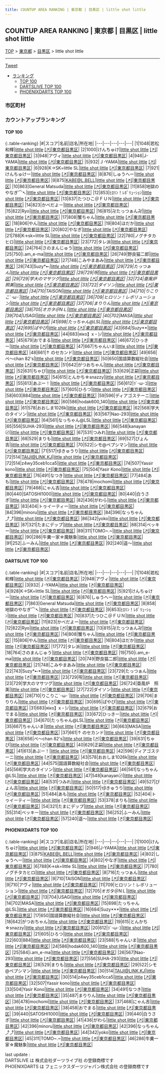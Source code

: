 ```yaml
---
title: COUNTUP AREA RANKING | 東京都 | 目黒区 | little shot little
---
```

## COUNTUP AREA RANKING | 東京都 | 目黒区 | little shot little

[TOP](/darts/rank/) > [東京都](/darts/rank/東京都/) > [目黒区](/darts/rank/東京都/目黒区/) > little shot little

___

<a href="https://twitter.com/share?ref_src=twsrc%5Etfw" data-text="COUNTUP AREA RANKING | 東京都目黒区little shot little" class="twitter-share-button" data-hashtags="DARTSLIVE,PHOENIXDARTS,darts,ダーツ" data-show-count="false">Tweet</a>

* [ランキング](#カウントアップランキング)
    * [TOP 100](#top-100)
    * [DARTSLIVE TOP 100](#dartslive-top-100)
    * [PHOENIXDARTS TOP 100](#phoenixdarts-top-100)

### 市区町村

<ul>

</ul>

### カウントアップランキング

#### TOP 100



{:.table-ranking}
|#|スコア|名前|店名|所在地|
|---|---|---|---|---|
|1|1048|<span class="rank-name-dl">若松 和輝</span>|<a href="/darts/rank/shops/3bdc3d4c652d3b590d9b047a20a7ba1e.html">little shot little</a> <a href="https://search.dartslive.com/jp/shop/3bdc3d4c652d3b590d9b047a20a7ba1e">[↗]</a>|<a href="/darts/rank/東京都/目黒区">東京都目黒区</a>|
|2|1000|<span class="rank-name-pd">けんちゅけ</span>|<a href="/darts/rank/shops/54528.html">little shot little</a> <a href="https://vs.phoenixdarts.com/jp/shop/shopDetailInfo/s_54528?s_seq=54528">[↗]</a>|<a href="/darts/rank/東京都/目黒区">東京都目黒区</a>|
|3|948|<span class="rank-name-dl">アヴィ</span>|<a href="/darts/rank/shops/3bdc3d4c652d3b590d9b047a20a7ba1e.html">little shot little</a> <a href="https://search.dartslive.com/jp/shop/3bdc3d4c652d3b590d9b047a20a7ba1e">[↗]</a>|<a href="/darts/rank/東京都/目黒区">東京都目黒区</a>|
|4|946|<span class="rank-name-pd">J-YAMA</span>|<a href="/darts/rank/shops/54528.html">little shot little</a> <a href="https://vs.phoenixdarts.com/jp/shop/shopDetailInfo/s_54528?s_seq=54528">[↗]</a>|<a href="/darts/rank/東京都/目黒区">東京都目黒区</a>|
|5|932|<span class="rank-name-dl">Ｊ-YAMA</span>|<a href="/darts/rank/shops/3bdc3d4c652d3b590d9b047a20a7ba1e.html">little shot little</a> <a href="https://search.dartslive.com/jp/shop/3bdc3d4c652d3b590d9b047a20a7ba1e">[↗]</a>|<a href="/darts/rank/東京都/目黒区">東京都目黒区</a>|
|6|928|<span class="rank-name-dl">K→SK=little SL</span>|<a href="/darts/rank/shops/3bdc3d4c652d3b590d9b047a20a7ba1e.html">little shot little</a> <a href="https://search.dartslive.com/jp/shop/3bdc3d4c652d3b590d9b047a20a7ba1e">[↗]</a>|<a href="/darts/rank/東京都/目黒区">東京都目黒区</a>|
|7|921|<span class="rank-name-dl">けんちゅけー</span>|<a href="/darts/rank/shops/3bdc3d4c652d3b590d9b047a20a7ba1e.html">little shot little</a> <a href="https://search.dartslive.com/jp/shop/3bdc3d4c652d3b590d9b047a20a7ba1e">[↗]</a>|<a href="/darts/rank/東京都/目黒区">東京都目黒区</a>|
|8|876|<span class="rank-name-dl">しゅうへー</span>|<a href="/darts/rank/shops/3bdc3d4c652d3b590d9b047a20a7ba1e.html">little shot little</a> <a href="https://search.dartslive.com/jp/shop/3bdc3d4c652d3b590d9b047a20a7ba1e">[↗]</a>|<a href="/darts/rank/東京都/目黒区">東京都目黒区</a>|
|9|875|<span class="rank-name-pd">KABE@L.BELL</span>|<a href="/darts/rank/shops/54528.html">little shot little</a> <a href="https://vs.phoenixdarts.com/jp/shop/shopDetailInfo/s_54528?s_seq=54528">[↗]</a>|<a href="/darts/rank/東京都/目黒区">東京都目黒区</a>|
|10|863|<span class="rank-name-dl">General Matsuda</span>|<a href="/darts/rank/shops/3bdc3d4c652d3b590d9b047a20a7ba1e.html">little shot little</a> <a href="https://search.dartslive.com/jp/shop/3bdc3d4c652d3b590d9b047a20a7ba1e">[↗]</a>|<a href="/darts/rank/東京都/目黒区">東京都目黒区</a>|
|11|858|<span class="rank-name-dl">地獄のやなぎ⌒➴</span>|<a href="/darts/rank/shops/3bdc3d4c652d3b590d9b047a20a7ba1e.html">little shot little</a> <a href="https://search.dartslive.com/jp/shop/3bdc3d4c652d3b590d9b047a20a7ba1e">[↗]</a>|<a href="/darts/rank/東京都/目黒区">東京都目黒区</a>|
|12|853|<span class="rank-name-dl">ﾋﾛﾘﾝ！ﾚﾎﾞﾘｭｰｼｮﾝ</span>|<a href="/darts/rank/shops/3bdc3d4c652d3b590d9b047a20a7ba1e.html">little shot little</a> <a href="https://search.dartslive.com/jp/shop/3bdc3d4c652d3b590d9b047a20a7ba1e">[↗]</a>|<a href="/darts/rank/東京都/目黒区">東京都目黒区</a>|
|13|837|<span class="rank-name-dl">たつひこ＠ＦＵＮ</span>|<a href="/darts/rank/shops/3bdc3d4c652d3b590d9b047a20a7ba1e.html">little shot little</a> <a href="https://search.dartslive.com/jp/shop/3bdc3d4c652d3b590d9b047a20a7ba1e">[↗]</a>|<a href="/darts/rank/東京都/目黒区">東京都目黒区</a>|
|14|823|<span class="rank-name-dl">かべだよー</span>|<a href="/darts/rank/shops/3bdc3d4c652d3b590d9b047a20a7ba1e.html">little shot little</a> <a href="https://search.dartslive.com/jp/shop/3bdc3d4c652d3b590d9b047a20a7ba1e">[↗]</a>|<a href="/darts/rank/東京都/目黒区">東京都目黒区</a>|
|15|822|<span class="rank-name-dl">Ryo</span>|<a href="/darts/rank/shops/3bdc3d4c652d3b590d9b047a20a7ba1e.html">little shot little</a> <a href="https://search.dartslive.com/jp/shop/3bdc3d4c652d3b590d9b047a20a7ba1e">[↗]</a>|<a href="/darts/rank/東京都/目黒区">東京都目黒区</a>|
|16|815|<span class="rank-name-dl">卍たっつぁん卍</span>|<a href="/darts/rank/shops/3bdc3d4c652d3b590d9b047a20a7ba1e.html">little shot little</a> <a href="https://search.dartslive.com/jp/shop/3bdc3d4c652d3b590d9b047a20a7ba1e">[↗]</a>|<a href="/darts/rank/東京都/目黒区">東京都目黒区</a>|
|17|808|<span class="rank-name-dl">蟹ちゃん</span>|<a href="/darts/rank/shops/3bdc3d4c652d3b590d9b047a20a7ba1e.html">little shot little</a> <a href="https://search.dartslive.com/jp/shop/3bdc3d4c652d3b590d9b047a20a7ba1e">[↗]</a>|<a href="/darts/rank/東京都/目黒区">東京都目黒区</a>|
|18|806|<span class="rank-name-dl">やん</span>|<a href="/darts/rank/shops/3bdc3d4c652d3b590d9b047a20a7ba1e.html">little shot little</a> <a href="https://search.dartslive.com/jp/shop/3bdc3d4c652d3b590d9b047a20a7ba1e">[↗]</a>|<a href="/darts/rank/東京都/目黒区">東京都目黒区</a>|
|19|804|<span class="rank-name-dl">ほだか</span>|<a href="/darts/rank/shops/3bdc3d4c652d3b590d9b047a20a7ba1e.html">little shot little</a> <a href="https://search.dartslive.com/jp/shop/3bdc3d4c652d3b590d9b047a20a7ba1e">[↗]</a>|<a href="/darts/rank/東京都/目黒区">東京都目黒区</a>|
|20|802|<span class="rank-name-pd">やなぎ</span>|<a href="/darts/rank/shops/54528.html">little shot little</a> <a href="https://vs.phoenixdarts.com/jp/shop/shopDetailInfo/s_54528?s_seq=54528">[↗]</a>|<a href="/darts/rank/東京都/目黒区">東京都目黒区</a>|
|21|788|<span class="rank-name-pd">K→sk=little SL</span>|<a href="/darts/rank/shops/54528.html">little shot little</a> <a href="https://vs.phoenixdarts.com/jp/shop/shopDetailInfo/s_54528?s_seq=54528">[↗]</a>|<a href="/darts/rank/東京都/目黒区">東京都目黒区</a>|
|22|780|<span class="rank-name-pd">ノグチタカヒロ</span>|<a href="/darts/rank/shops/54528.html">little shot little</a> <a href="https://vs.phoenixdarts.com/jp/shop/shopDetailInfo/s_54528?s_seq=54528">[↗]</a>|<a href="/darts/rank/東京都/目黒区">東京都目黒区</a>|
|23|772|<span class="rank-name-dl">タレ派</span>|<a href="/darts/rank/shops/3bdc3d4c652d3b590d9b047a20a7ba1e.html">little shot little</a> <a href="https://search.dartslive.com/jp/shop/3bdc3d4c652d3b590d9b047a20a7ba1e">[↗]</a>|<a href="/darts/rank/東京都/目黒区">東京都目黒区</a>|
|24|764|<span class="rank-name-dl">さのまんじゅう</span>|<a href="/darts/rank/shops/3bdc3d4c652d3b590d9b047a20a7ba1e.html">little shot little</a> <a href="https://search.dartslive.com/jp/shop/3bdc3d4c652d3b590d9b047a20a7ba1e">[↗]</a>|<a href="/darts/rank/東京都/目黒区">東京都目黒区</a>|
|25|750|<span class="rank-name-dl">i.am_e-ma</span>|<a href="/darts/rank/shops/3bdc3d4c652d3b590d9b047a20a7ba1e.html">little shot little</a> <a href="https://search.dartslive.com/jp/shop/3bdc3d4c652d3b590d9b047a20a7ba1e">[↗]</a>|<a href="/darts/rank/東京都/目黒区">東京都目黒区</a>|
|26|749|<span class="rank-name-dl">野良猫二郎</span>|<a href="/darts/rank/shops/3bdc3d4c652d3b590d9b047a20a7ba1e.html">little shot little</a> <a href="https://search.dartslive.com/jp/shop/3bdc3d4c652d3b590d9b047a20a7ba1e">[↗]</a>|<a href="/darts/rank/東京都/目黒区">東京都目黒区</a>|
|27|748|<span class="rank-name-dl">こみやまあみ</span>|<a href="/darts/rank/shops/3bdc3d4c652d3b590d9b047a20a7ba1e.html">little shot little</a> <a href="https://search.dartslive.com/jp/shop/3bdc3d4c652d3b590d9b047a20a7ba1e">[↗]</a>|<a href="/darts/rank/東京都/目黒区">東京都目黒区</a>|
|28|743|<span class="rank-name-dl">Suzy*➸*</span>|<a href="/darts/rank/shops/3bdc3d4c652d3b590d9b047a20a7ba1e.html">little shot little</a> <a href="https://search.dartslive.com/jp/shop/3bdc3d4c652d3b590d9b047a20a7ba1e">[↗]</a>|<a href="/darts/rank/東京都/目黒区">東京都目黒区</a>|
|29|729|<span class="rank-name-dl">たっつぁん</span>|<a href="/darts/rank/shops/3bdc3d4c652d3b590d9b047a20a7ba1e.html">little shot little</a> <a href="https://search.dartslive.com/jp/shop/3bdc3d4c652d3b590d9b047a20a7ba1e">[↗]</a>|<a href="/darts/rank/東京都/目黒区">東京都目黒区</a>|
|29|729|<span class="rank-name-dl">呪</span>|<a href="/darts/rank/shops/3bdc3d4c652d3b590d9b047a20a7ba1e.html">little shot little</a> <a href="https://search.dartslive.com/jp/shop/3bdc3d4c652d3b590d9b047a20a7ba1e">[↗]</a>|<a href="/darts/rank/東京都/目黒区">東京都目黒区</a>|
|29|729|<span class="rank-name-dl">学大のマサツグ</span>|<a href="/darts/rank/shops/3bdc3d4c652d3b590d9b047a20a7ba1e.html">little shot little</a> <a href="https://search.dartslive.com/jp/shop/3bdc3d4c652d3b590d9b047a20a7ba1e">[↗]</a>|<a href="/darts/rank/東京都/目黒区">東京都目黒区</a>|
|32|724|<span class="rank-name-dl">亜風炉　照美</span>|<a href="/darts/rank/shops/3bdc3d4c652d3b590d9b047a20a7ba1e.html">little shot little</a> <a href="https://search.dartslive.com/jp/shop/3bdc3d4c652d3b590d9b047a20a7ba1e">[↗]</a>|<a href="/darts/rank/東京都/目黒区">東京都目黒区</a>|
|33|722|<span class="rank-name-dl">ダイソン</span>|<a href="/darts/rank/shops/3bdc3d4c652d3b590d9b047a20a7ba1e.html">little shot little</a> <a href="https://search.dartslive.com/jp/shop/3bdc3d4c652d3b590d9b047a20a7ba1e">[↗]</a>|<a href="/darts/rank/東京都/目黒区">東京都目黒区</a>|
|34|710|<span class="rank-name-pd">TAISON</span>|<a href="/darts/rank/shops/54528.html">little shot little</a> <a href="https://vs.phoenixdarts.com/jp/shop/shopDetailInfo/s_54528?s_seq=54528">[↗]</a>|<a href="/darts/rank/東京都/目黒区">東京都目黒区</a>|
|34|710|<span class="rank-name-dl">りこりこ`･ω･´</span>|<a href="/darts/rank/shops/3bdc3d4c652d3b590d9b047a20a7ba1e.html">little shot little</a> <a href="https://search.dartslive.com/jp/shop/3bdc3d4c652d3b590d9b047a20a7ba1e">[↗]</a>|<a href="/darts/rank/東京都/目黒区">東京都目黒区</a>|
|36|709|<span class="rank-name-pd">ヒロリン！レボリューション</span>|<a href="/darts/rank/shops/54528.html">little shot little</a> <a href="https://vs.phoenixdarts.com/jp/shop/shopDetailInfo/s_54528?s_seq=54528">[↗]</a>|<a href="/darts/rank/東京都/目黒区">東京都目黒区</a>|
|37|706|<span class="rank-name-dl">まりりん</span>|<a href="/darts/rank/shops/3bdc3d4c652d3b590d9b047a20a7ba1e.html">little shot little</a> <a href="https://search.dartslive.com/jp/shop/3bdc3d4c652d3b590d9b047a20a7ba1e">[↗]</a>|<a href="/darts/rank/東京都/目黒区">東京都目黒区</a>|
|38|705|<span class="rank-name-pd">オガタ＠NＬ</span>|<a href="/darts/rank/shops/54528.html">little shot little</a> <a href="https://vs.phoenixdarts.com/jp/shop/shopDetailInfo/s_54528?s_seq=54528">[↗]</a>|<a href="/darts/rank/東京都/目黒区">東京都目黒区</a>|
|39|704|<span class="rank-name-pd">USAGI</span>|<a href="/darts/rank/shops/54528.html">little shot little</a> <a href="https://vs.phoenixdarts.com/jp/shop/shopDetailInfo/s_54528?s_seq=54528">[↗]</a>|<a href="/darts/rank/東京都/目黒区">東京都目黒区</a>|
|40|702|<span class="rank-name-pd">MASA</span>|<a href="/darts/rank/shops/54528.html">little shot little</a> <a href="https://vs.phoenixdarts.com/jp/shop/shopDetailInfo/s_54528?s_seq=54528">[↗]</a>|<a href="/darts/rank/東京都/目黒区">東京都目黒区</a>|
|41|698|<span class="rank-name-pd">たっちゃん@LSL</span>|<a href="/darts/rank/shops/54528.html">little shot little</a> <a href="https://vs.phoenixdarts.com/jp/shop/shopDetailInfo/s_54528?s_seq=54528">[↗]</a>|<a href="/darts/rank/東京都/目黒区">東京都目黒区</a>|
|42|695|<span class="rank-name-dl">ぱやぴ</span>|<a href="/darts/rank/shops/3bdc3d4c652d3b590d9b047a20a7ba1e.html">little shot little</a> <a href="https://search.dartslive.com/jp/shop/3bdc3d4c652d3b590d9b047a20a7ba1e">[↗]</a>|<a href="/darts/rank/東京都/目黒区">東京都目黒区</a>|
|43|684|<span class="rank-name-pd">Suzy***</span>|<a href="/darts/rank/shops/54528.html">little shot little</a> <a href="https://vs.phoenixdarts.com/jp/shop/shopDetailInfo/s_54528?s_seq=54528">[↗]</a>|<a href="/darts/rank/東京都/目黒区">東京都目黒区</a>|
|44|683|<span class="rank-name-dl">яiκо】x・)ﾉ</span>|<a href="/darts/rank/shops/3bdc3d4c652d3b590d9b047a20a7ba1e.html">little shot little</a> <a href="https://search.dartslive.com/jp/shop/3bdc3d4c652d3b590d9b047a20a7ba1e">[↗]</a>|<a href="/darts/rank/東京都/目黒区">東京都目黒区</a>|
|45|679|<span class="rank-name-dl">おでまる</span>|<a href="/darts/rank/shops/3bdc3d4c652d3b590d9b047a20a7ba1e.html">little shot little</a> <a href="https://search.dartslive.com/jp/shop/3bdc3d4c652d3b590d9b047a20a7ba1e">[↗]</a>|<a href="/darts/rank/東京都/目黒区">東京都目黒区</a>|
|46|672|<span class="rank-name-dl">ひっきー</span>|<a href="/darts/rank/shops/3bdc3d4c652d3b590d9b047a20a7ba1e.html">little shot little</a> <a href="https://search.dartslive.com/jp/shop/3bdc3d4c652d3b590d9b047a20a7ba1e">[↗]</a>|<a href="/darts/rank/東京都/目黒区">東京都目黒区</a>|
|47|667|<span class="rank-name-dl">ちゃんいま</span>|<a href="/darts/rank/shops/3bdc3d4c652d3b590d9b047a20a7ba1e.html">little shot little</a> <a href="https://search.dartslive.com/jp/shop/3bdc3d4c652d3b590d9b047a20a7ba1e">[↗]</a>|<a href="/darts/rank/東京都/目黒区">東京都目黒区</a>|
|48|661|<span class="rank-name-dl">↑ のセカンド</span>|<a href="/darts/rank/shops/3bdc3d4c652d3b590d9b047a20a7ba1e.html">little shot little</a> <a href="https://search.dartslive.com/jp/shop/3bdc3d4c652d3b590d9b047a20a7ba1e">[↗]</a>|<a href="/darts/rank/東京都/目黒区">東京都目黒区</a>|
|49|656|<span class="rank-name-dl">ぺ～chan 82&#x27;s</span>|<a href="/darts/rank/shops/3bdc3d4c652d3b590d9b047a20a7ba1e.html">little shot little</a> <a href="https://search.dartslive.com/jp/shop/3bdc3d4c652d3b590d9b047a20a7ba1e">[↗]</a>|<a href="/darts/rank/東京都/目黒区">東京都目黒区</a>|
|50|650|<span class="rank-name-pd">国語算数縦社会</span>|<a href="/darts/rank/shops/54528.html">little shot little</a> <a href="https://vs.phoenixdarts.com/jp/shop/shopDetailInfo/s_54528?s_seq=54528">[↗]</a>|<a href="/darts/rank/東京都/目黒区">東京都目黒区</a>|
|51|642|<span class="rank-name-pd">がつおちゃん</span>|<a href="/darts/rank/shops/54528.html">little shot little</a> <a href="https://vs.phoenixdarts.com/jp/shop/shopDetailInfo/s_54528?s_seq=54528">[↗]</a>|<a href="/darts/rank/東京都/目黒区">東京都目黒区</a>|
|52|631|<span class="rank-name-dl">ちゃぴ</span>|<a href="/darts/rank/shops/3bdc3d4c652d3b590d9b047a20a7ba1e.html">little shot little</a> <a href="https://search.dartslive.com/jp/shop/3bdc3d4c652d3b590d9b047a20a7ba1e">[↗]</a>|<a href="/darts/rank/東京都/目黒区">東京都目黒区</a>|
|53|629|<span class="rank-name-dl">正嗣</span>|<a href="/darts/rank/shops/3bdc3d4c652d3b590d9b047a20a7ba1e.html">little shot little</a> <a href="https://search.dartslive.com/jp/shop/3bdc3d4c652d3b590d9b047a20a7ba1e">[↗]</a>|<a href="/darts/rank/東京都/目黒区">東京都目黒区</a>|
|54|615|<span class="rank-name-pd">とんかち☆snazzy</span>|<a href="/darts/rank/shops/54528.html">little shot little</a> <a href="https://vs.phoenixdarts.com/jp/shop/shopDetailInfo/s_54528?s_seq=54528">[↗]</a>|<a href="/darts/rank/東京都/目黒区">東京都目黒区</a>|
|55|613|<span class="rank-name-dl">あぶー！</span>|<a href="/darts/rank/shops/3bdc3d4c652d3b590d9b047a20a7ba1e.html">little shot little</a> <a href="https://search.dartslive.com/jp/shop/3bdc3d4c652d3b590d9b047a20a7ba1e">[↗]</a>|<a href="/darts/rank/東京都/目黒区">東京都目黒区</a>|
|56|612|<span class="rank-name-pd">ﾘ´･ω･ｺ</span>|<a href="/darts/rank/shops/54528.html">little shot little</a> <a href="https://vs.phoenixdarts.com/jp/shop/shopDetailInfo/s_54528?s_seq=54528">[↗]</a>|<a href="/darts/rank/東京都/目黒区">東京都目黒区</a>|
|57|605|<span class="rank-name-pd">ひろつ</span>|<a href="/darts/rank/shops/54528.html">little shot little</a> <a href="https://vs.phoenixdarts.com/jp/shop/shopDetailInfo/s_54528?s_seq=54528">[↗]</a>|<a href="/darts/rank/東京都/目黒区">東京都目黒区</a>|
|58|603|<span class="rank-name-pd">884</span>|<a href="/darts/rank/shops/54528.html">little shot little</a> <a href="https://vs.phoenixdarts.com/jp/shop/shopDetailInfo/s_54528?s_seq=54528">[↗]</a>|<a href="/darts/rank/東京都/目黒区">東京都目黒区</a>|
|59|596|<span class="rank-name-dl">ディアゴステーニ</span>|<a href="/darts/rank/shops/3bdc3d4c652d3b590d9b047a20a7ba1e.html">little shot little</a> <a href="https://search.dartslive.com/jp/shop/3bdc3d4c652d3b590d9b047a20a7ba1e">[↗]</a>|<a href="/darts/rank/東京都/目黒区">東京都目黒区</a>|
|60|586|<span class="rank-name-pd">hodak600_140</span>|<a href="/darts/rank/shops/54528.html">little shot little</a> <a href="https://vs.phoenixdarts.com/jp/shop/shopDetailInfo/s_54528?s_seq=54528">[↗]</a>|<a href="/darts/rank/東京都/目黒区">東京都目黒区</a>|
|61|578|<span class="rank-name-dl">おおしま1026k</span>|<a href="/darts/rank/shops/3bdc3d4c652d3b590d9b047a20a7ba1e.html">little shot little</a> <a href="https://search.dartslive.com/jp/shop/3bdc3d4c652d3b590d9b047a20a7ba1e">[↗]</a>|<a href="/darts/rank/東京都/目黒区">東京都目黒区</a>|
|62|568|<span class="rank-name-dl">学大のタイソン</span>|<a href="/darts/rank/shops/3bdc3d4c652d3b590d9b047a20a7ba1e.html">little shot little</a> <a href="https://search.dartslive.com/jp/shop/3bdc3d4c652d3b590d9b047a20a7ba1e">[↗]</a>|<a href="/darts/rank/東京都/目黒区">東京都目黒区</a>|
|63|567|<span class="rank-name-pd">Nao-293</span>|<a href="/darts/rank/shops/54528.html">little shot little</a> <a href="https://vs.phoenixdarts.com/jp/shop/shopDetailInfo/s_54528?s_seq=54528">[↗]</a>|<a href="/darts/rank/東京都/目黒区">東京都目黒区</a>|
|64|561|<span class="rank-name-dl">なっちゃん@LSL</span>|<a href="/darts/rank/shops/3bdc3d4c652d3b590d9b047a20a7ba1e.html">little shot little</a> <a href="https://search.dartslive.com/jp/shop/3bdc3d4c652d3b590d9b047a20a7ba1e">[↗]</a>|<a href="/darts/rank/東京都/目黒区">東京都目黒区</a>|
|65|556|<span class="rank-name-pd">SUHA-293</span>|<a href="/darts/rank/shops/54528.html">little shot little</a> <a href="https://vs.phoenixdarts.com/jp/shop/shopDetailInfo/s_54528?s_seq=54528">[↗]</a>|<a href="/darts/rank/東京都/目黒区">東京都目黒区</a>|
|66|548|<span class="rank-name-dl">kanayan〄</span>|<a href="/darts/rank/shops/3bdc3d4c652d3b590d9b047a20a7ba1e.html">little shot little</a> <a href="https://search.dartslive.com/jp/shop/3bdc3d4c652d3b590d9b047a20a7ba1e">[↗]</a>|<a href="/darts/rank/東京都/目黒区">東京都目黒区</a>|
|67|531|<span class="rank-name-dl">つみれ</span>|<a href="/darts/rank/shops/3bdc3d4c652d3b590d9b047a20a7ba1e.html">little shot little</a> <a href="https://search.dartslive.com/jp/shop/3bdc3d4c652d3b590d9b047a20a7ba1e">[↗]</a>|<a href="/darts/rank/東京都/目黒区">東京都目黒区</a>|
|68|529|<span class="rank-name-pd">まりも</span>|<a href="/darts/rank/shops/54528.html">little shot little</a> <a href="https://vs.phoenixdarts.com/jp/shop/shopDetailInfo/s_54528?s_seq=54528">[↗]</a>|<a href="/darts/rank/東京都/目黒区">東京都目黒区</a>|
|69|527|<span class="rank-name-dl">ぴょん吉</span>|<a href="/darts/rank/shops/3bdc3d4c652d3b590d9b047a20a7ba1e.html">little shot little</a> <a href="https://search.dartslive.com/jp/shop/3bdc3d4c652d3b590d9b047a20a7ba1e">[↗]</a>|<a href="/darts/rank/東京都/目黒区">東京都目黒区</a>|
|70|522|<span class="rank-name-pd">シモ@ペプシマン</span>|<a href="/darts/rank/shops/54528.html">little shot little</a> <a href="https://vs.phoenixdarts.com/jp/shop/shopDetailInfo/s_54528?s_seq=54528">[↗]</a>|<a href="/darts/rank/東京都/目黒区">東京都目黒区</a>|
|71|517|<span class="rank-name-dl">τβきゅうり</span>|<a href="/darts/rank/shops/3bdc3d4c652d3b590d9b047a20a7ba1e.html">little shot little</a> <a href="https://search.dartslive.com/jp/shop/3bdc3d4c652d3b590d9b047a20a7ba1e">[↗]</a>|<a href="/darts/rank/東京都/目黒区">東京都目黒区</a>|
|72|514|<span class="rank-name-pd">TAIJI@LINK.KJ</span>|<a href="/darts/rank/shops/54528.html">little shot little</a> <a href="https://vs.phoenixdarts.com/jp/shop/shopDetailInfo/s_54528?s_seq=54528">[↗]</a>|<a href="/darts/rank/東京都/目黒区">東京都目黒区</a>|
|72|514|<span class="rank-name-pd">z4wy35ceb1cca5</span>|<a href="/darts/rank/shops/54528.html">little shot little</a> <a href="https://vs.phoenixdarts.com/jp/shop/shopDetailInfo/s_54528?s_seq=54528">[↗]</a>|<a href="/darts/rank/東京都/目黒区">東京都目黒区</a>|
|74|507|<span class="rank-name-pd">Yassir kono</span>|<a href="/darts/rank/shops/54528.html">little shot little</a> <a href="https://vs.phoenixdarts.com/jp/shop/shopDetailInfo/s_54528?s_seq=54528">[↗]</a>|<a href="/darts/rank/東京都/目黒区">東京都目黒区</a>|
|75|504|<span class="rank-name-pd">Yasir Kono</span>|<a href="/darts/rank/shops/54528.html">little shot little</a> <a href="https://vs.phoenixdarts.com/jp/shop/shopDetailInfo/s_54528?s_seq=54528">[↗]</a>|<a href="/darts/rank/東京都/目黒区">東京都目黒区</a>|
|76|491|<span class="rank-name-pd">なつき</span>|<a href="/darts/rank/shops/54528.html">little shot little</a> <a href="https://vs.phoenixdarts.com/jp/shop/shopDetailInfo/s_54528?s_seq=54528">[↗]</a>|<a href="/darts/rank/東京都/目黒区">東京都目黒区</a>|
|77|484|<span class="rank-name-dl">あも</span>|<a href="/darts/rank/shops/3bdc3d4c652d3b590d9b047a20a7ba1e.html">little shot little</a> <a href="https://search.dartslive.com/jp/shop/3bdc3d4c652d3b590d9b047a20a7ba1e">[↗]</a>|<a href="/darts/rank/東京都/目黒区">東京都目黒区</a>|
|78|478|<span class="rank-name-pd">mochomi</span>|<a href="/darts/rank/shops/54528.html">little shot little</a> <a href="https://vs.phoenixdarts.com/jp/shop/shopDetailInfo/s_54528?s_seq=54528">[↗]</a>|<a href="/darts/rank/東京都/目黒区">東京都目黒区</a>|
|79|468|<span class="rank-name-pd">にゃん吉</span>|<a href="/darts/rank/shops/54528.html">little shot little</a> <a href="https://vs.phoenixdarts.com/jp/shop/shopDetailInfo/s_54528?s_seq=54528">[↗]</a>|<a href="/darts/rank/東京都/目黒区">東京都目黒区</a>|
|80|440|<span class="rank-name-pd">SATOSHI1000</span>|<a href="/darts/rank/shops/54528.html">little shot little</a> <a href="https://vs.phoenixdarts.com/jp/shop/shopDetailInfo/s_54528?s_seq=54528">[↗]</a>|<a href="/darts/rank/東京都/目黒区">東京都目黒区</a>|
|80|440|<span class="rank-name-pd">白うさぎ</span>|<a href="/darts/rank/shops/54528.html">little shot little</a> <a href="https://vs.phoenixdarts.com/jp/shop/shopDetailInfo/s_54528?s_seq=54528">[↗]</a>|<a href="/darts/rank/東京都/目黒区">東京都目黒区</a>|
|82|436|<span class="rank-name-pd">がわら</span>|<a href="/darts/rank/shops/54528.html">little shot little</a> <a href="https://vs.phoenixdarts.com/jp/shop/shopDetailInfo/s_54528?s_seq=54528">[↗]</a>|<a href="/darts/rank/東京都/目黒区">東京都目黒区</a>|
|83|404|<span class="rank-name-dl">トゥイーティー</span>|<a href="/darts/rank/shops/3bdc3d4c652d3b590d9b047a20a7ba1e.html">little shot little</a> <a href="https://search.dartslive.com/jp/shop/3bdc3d4c652d3b590d9b047a20a7ba1e">[↗]</a>|<a href="/darts/rank/東京都/目黒区">東京都目黒区</a>|
|84|396|<span class="rank-name-pd">minoru</span>|<a href="/darts/rank/shops/54528.html">little shot little</a> <a href="https://vs.phoenixdarts.com/jp/shop/shopDetailInfo/s_54528?s_seq=54528">[↗]</a>|<a href="/darts/rank/東京都/目黒区">東京都目黒区</a>|
|84|396|<span class="rank-name-pd">なっちゃん⤴⤴</span>|<a href="/darts/rank/shops/54528.html">little shot little</a> <a href="https://vs.phoenixdarts.com/jp/shop/shopDetailInfo/s_54528?s_seq=54528">[↗]</a>|<a href="/darts/rank/東京都/目黒区">東京都目黒区</a>|
|86|342|<span class="rank-name-pd">yoko</span>|<a href="/darts/rank/shops/54528.html">little shot little</a> <a href="https://vs.phoenixdarts.com/jp/shop/shopDetailInfo/s_54528?s_seq=54528">[↗]</a>|<a href="/darts/rank/東京都/目黒区">東京都目黒区</a>|
|87|321|<span class="rank-name-dl">たまにデップ</span>|<a href="/darts/rank/shops/3bdc3d4c652d3b590d9b047a20a7ba1e.html">little shot little</a> <a href="https://search.dartslive.com/jp/shop/3bdc3d4c652d3b590d9b047a20a7ba1e">[↗]</a>|<a href="/darts/rank/東京都/目黒区">東京都目黒区</a>|
|88|314|<span class="rank-name-dl">ベッキー</span>|<a href="/darts/rank/shops/3bdc3d4c652d3b590d9b047a20a7ba1e.html">little shot little</a> <a href="https://search.dartslive.com/jp/shop/3bdc3d4c652d3b590d9b047a20a7ba1e">[↗]</a>|<a href="/darts/rank/東京都/目黒区">東京都目黒区</a>|
|89|311|<span class="rank-name-pd">TOMO~.~</span>|<a href="/darts/rank/shops/54528.html">little shot little</a> <a href="https://vs.phoenixdarts.com/jp/shop/shopDetailInfo/s_54528?s_seq=54528">[↗]</a>|<a href="/darts/rank/東京都/目黒区">東京都目黒区</a>|
|90|286|<span class="rank-name-pd">牛糞一家☆魔魅象</span>|<a href="/darts/rank/shops/54528.html">little shot little</a> <a href="https://vs.phoenixdarts.com/jp/shop/shopDetailInfo/s_54528?s_seq=54528">[↗]</a>|<a href="/darts/rank/東京都/目黒区">東京都目黒区</a>|
|91|252|<span class="rank-name-dl">ふーみん</span>|<a href="/darts/rank/shops/3bdc3d4c652d3b590d9b047a20a7ba1e.html">little shot little</a> <a href="https://search.dartslive.com/jp/shop/3bdc3d4c652d3b590d9b047a20a7ba1e">[↗]</a>|<a href="/darts/rank/東京都/目黒区">東京都目黒区</a>|
|92|240|<span class="rank-name-dl">遥〜</span>|<a href="/darts/rank/shops/3bdc3d4c652d3b590d9b047a20a7ba1e.html">little shot little</a> <a href="https://search.dartslive.com/jp/shop/3bdc3d4c652d3b590d9b047a20a7ba1e">[↗]</a>|<a href="/darts/rank/東京都/目黒区">東京都目黒区</a>|


#### DARTSLIVE TOP 100



{:.table-ranking}
|#|スコア|名前|店名|所在地|
|---|---|---|---|---|
|1|1048|<span class="rank-name-dl">若松 和輝</span>|<a href="/darts/rank/shops/3bdc3d4c652d3b590d9b047a20a7ba1e.html">little shot little</a> <a href="https://search.dartslive.com/jp/shop/3bdc3d4c652d3b590d9b047a20a7ba1e">[↗]</a>|<a href="/darts/rank/東京都/目黒区">東京都目黒区</a>|
|2|948|<span class="rank-name-dl">アヴィ</span>|<a href="/darts/rank/shops/3bdc3d4c652d3b590d9b047a20a7ba1e.html">little shot little</a> <a href="https://search.dartslive.com/jp/shop/3bdc3d4c652d3b590d9b047a20a7ba1e">[↗]</a>|<a href="/darts/rank/東京都/目黒区">東京都目黒区</a>|
|3|932|<span class="rank-name-dl">Ｊ-YAMA</span>|<a href="/darts/rank/shops/3bdc3d4c652d3b590d9b047a20a7ba1e.html">little shot little</a> <a href="https://search.dartslive.com/jp/shop/3bdc3d4c652d3b590d9b047a20a7ba1e">[↗]</a>|<a href="/darts/rank/東京都/目黒区">東京都目黒区</a>|
|4|928|<span class="rank-name-dl">K→SK=little SL</span>|<a href="/darts/rank/shops/3bdc3d4c652d3b590d9b047a20a7ba1e.html">little shot little</a> <a href="https://search.dartslive.com/jp/shop/3bdc3d4c652d3b590d9b047a20a7ba1e">[↗]</a>|<a href="/darts/rank/東京都/目黒区">東京都目黒区</a>|
|5|921|<span class="rank-name-dl">けんちゅけー</span>|<a href="/darts/rank/shops/3bdc3d4c652d3b590d9b047a20a7ba1e.html">little shot little</a> <a href="https://search.dartslive.com/jp/shop/3bdc3d4c652d3b590d9b047a20a7ba1e">[↗]</a>|<a href="/darts/rank/東京都/目黒区">東京都目黒区</a>|
|6|876|<span class="rank-name-dl">しゅうへー</span>|<a href="/darts/rank/shops/3bdc3d4c652d3b590d9b047a20a7ba1e.html">little shot little</a> <a href="https://search.dartslive.com/jp/shop/3bdc3d4c652d3b590d9b047a20a7ba1e">[↗]</a>|<a href="/darts/rank/東京都/目黒区">東京都目黒区</a>|
|7|863|<span class="rank-name-dl">General Matsuda</span>|<a href="/darts/rank/shops/3bdc3d4c652d3b590d9b047a20a7ba1e.html">little shot little</a> <a href="https://search.dartslive.com/jp/shop/3bdc3d4c652d3b590d9b047a20a7ba1e">[↗]</a>|<a href="/darts/rank/東京都/目黒区">東京都目黒区</a>|
|8|858|<span class="rank-name-dl">地獄のやなぎ⌒➴</span>|<a href="/darts/rank/shops/3bdc3d4c652d3b590d9b047a20a7ba1e.html">little shot little</a> <a href="https://search.dartslive.com/jp/shop/3bdc3d4c652d3b590d9b047a20a7ba1e">[↗]</a>|<a href="/darts/rank/東京都/目黒区">東京都目黒区</a>|
|9|853|<span class="rank-name-dl">ﾋﾛﾘﾝ！ﾚﾎﾞﾘｭｰｼｮﾝ</span>|<a href="/darts/rank/shops/3bdc3d4c652d3b590d9b047a20a7ba1e.html">little shot little</a> <a href="https://search.dartslive.com/jp/shop/3bdc3d4c652d3b590d9b047a20a7ba1e">[↗]</a>|<a href="/darts/rank/東京都/目黒区">東京都目黒区</a>|
|10|837|<span class="rank-name-dl">たつひこ＠ＦＵＮ</span>|<a href="/darts/rank/shops/3bdc3d4c652d3b590d9b047a20a7ba1e.html">little shot little</a> <a href="https://search.dartslive.com/jp/shop/3bdc3d4c652d3b590d9b047a20a7ba1e">[↗]</a>|<a href="/darts/rank/東京都/目黒区">東京都目黒区</a>|
|11|823|<span class="rank-name-dl">かべだよー</span>|<a href="/darts/rank/shops/3bdc3d4c652d3b590d9b047a20a7ba1e.html">little shot little</a> <a href="https://search.dartslive.com/jp/shop/3bdc3d4c652d3b590d9b047a20a7ba1e">[↗]</a>|<a href="/darts/rank/東京都/目黒区">東京都目黒区</a>|
|12|822|<span class="rank-name-dl">Ryo</span>|<a href="/darts/rank/shops/3bdc3d4c652d3b590d9b047a20a7ba1e.html">little shot little</a> <a href="https://search.dartslive.com/jp/shop/3bdc3d4c652d3b590d9b047a20a7ba1e">[↗]</a>|<a href="/darts/rank/東京都/目黒区">東京都目黒区</a>|
|13|815|<span class="rank-name-dl">卍たっつぁん卍</span>|<a href="/darts/rank/shops/3bdc3d4c652d3b590d9b047a20a7ba1e.html">little shot little</a> <a href="https://search.dartslive.com/jp/shop/3bdc3d4c652d3b590d9b047a20a7ba1e">[↗]</a>|<a href="/darts/rank/東京都/目黒区">東京都目黒区</a>|
|14|808|<span class="rank-name-dl">蟹ちゃん</span>|<a href="/darts/rank/shops/3bdc3d4c652d3b590d9b047a20a7ba1e.html">little shot little</a> <a href="https://search.dartslive.com/jp/shop/3bdc3d4c652d3b590d9b047a20a7ba1e">[↗]</a>|<a href="/darts/rank/東京都/目黒区">東京都目黒区</a>|
|15|806|<span class="rank-name-dl">やん</span>|<a href="/darts/rank/shops/3bdc3d4c652d3b590d9b047a20a7ba1e.html">little shot little</a> <a href="https://search.dartslive.com/jp/shop/3bdc3d4c652d3b590d9b047a20a7ba1e">[↗]</a>|<a href="/darts/rank/東京都/目黒区">東京都目黒区</a>|
|16|804|<span class="rank-name-dl">ほだか</span>|<a href="/darts/rank/shops/3bdc3d4c652d3b590d9b047a20a7ba1e.html">little shot little</a> <a href="https://search.dartslive.com/jp/shop/3bdc3d4c652d3b590d9b047a20a7ba1e">[↗]</a>|<a href="/darts/rank/東京都/目黒区">東京都目黒区</a>|
|17|772|<span class="rank-name-dl">タレ派</span>|<a href="/darts/rank/shops/3bdc3d4c652d3b590d9b047a20a7ba1e.html">little shot little</a> <a href="https://search.dartslive.com/jp/shop/3bdc3d4c652d3b590d9b047a20a7ba1e">[↗]</a>|<a href="/darts/rank/東京都/目黒区">東京都目黒区</a>|
|18|764|<span class="rank-name-dl">さのまんじゅう</span>|<a href="/darts/rank/shops/3bdc3d4c652d3b590d9b047a20a7ba1e.html">little shot little</a> <a href="https://search.dartslive.com/jp/shop/3bdc3d4c652d3b590d9b047a20a7ba1e">[↗]</a>|<a href="/darts/rank/東京都/目黒区">東京都目黒区</a>|
|19|750|<span class="rank-name-dl">i.am_e-ma</span>|<a href="/darts/rank/shops/3bdc3d4c652d3b590d9b047a20a7ba1e.html">little shot little</a> <a href="https://search.dartslive.com/jp/shop/3bdc3d4c652d3b590d9b047a20a7ba1e">[↗]</a>|<a href="/darts/rank/東京都/目黒区">東京都目黒区</a>|
|20|749|<span class="rank-name-dl">野良猫二郎</span>|<a href="/darts/rank/shops/3bdc3d4c652d3b590d9b047a20a7ba1e.html">little shot little</a> <a href="https://search.dartslive.com/jp/shop/3bdc3d4c652d3b590d9b047a20a7ba1e">[↗]</a>|<a href="/darts/rank/東京都/目黒区">東京都目黒区</a>|
|21|748|<span class="rank-name-dl">こみやまあみ</span>|<a href="/darts/rank/shops/3bdc3d4c652d3b590d9b047a20a7ba1e.html">little shot little</a> <a href="https://search.dartslive.com/jp/shop/3bdc3d4c652d3b590d9b047a20a7ba1e">[↗]</a>|<a href="/darts/rank/東京都/目黒区">東京都目黒区</a>|
|22|743|<span class="rank-name-dl">Suzy*➸*</span>|<a href="/darts/rank/shops/3bdc3d4c652d3b590d9b047a20a7ba1e.html">little shot little</a> <a href="https://search.dartslive.com/jp/shop/3bdc3d4c652d3b590d9b047a20a7ba1e">[↗]</a>|<a href="/darts/rank/東京都/目黒区">東京都目黒区</a>|
|23|729|<span class="rank-name-dl">たっつぁん</span>|<a href="/darts/rank/shops/3bdc3d4c652d3b590d9b047a20a7ba1e.html">little shot little</a> <a href="https://search.dartslive.com/jp/shop/3bdc3d4c652d3b590d9b047a20a7ba1e">[↗]</a>|<a href="/darts/rank/東京都/目黒区">東京都目黒区</a>|
|23|729|<span class="rank-name-dl">呪</span>|<a href="/darts/rank/shops/3bdc3d4c652d3b590d9b047a20a7ba1e.html">little shot little</a> <a href="https://search.dartslive.com/jp/shop/3bdc3d4c652d3b590d9b047a20a7ba1e">[↗]</a>|<a href="/darts/rank/東京都/目黒区">東京都目黒区</a>|
|23|729|<span class="rank-name-dl">学大のマサツグ</span>|<a href="/darts/rank/shops/3bdc3d4c652d3b590d9b047a20a7ba1e.html">little shot little</a> <a href="https://search.dartslive.com/jp/shop/3bdc3d4c652d3b590d9b047a20a7ba1e">[↗]</a>|<a href="/darts/rank/東京都/目黒区">東京都目黒区</a>|
|26|724|<span class="rank-name-dl">亜風炉　照美</span>|<a href="/darts/rank/shops/3bdc3d4c652d3b590d9b047a20a7ba1e.html">little shot little</a> <a href="https://search.dartslive.com/jp/shop/3bdc3d4c652d3b590d9b047a20a7ba1e">[↗]</a>|<a href="/darts/rank/東京都/目黒区">東京都目黒区</a>|
|27|722|<span class="rank-name-dl">ダイソン</span>|<a href="/darts/rank/shops/3bdc3d4c652d3b590d9b047a20a7ba1e.html">little shot little</a> <a href="https://search.dartslive.com/jp/shop/3bdc3d4c652d3b590d9b047a20a7ba1e">[↗]</a>|<a href="/darts/rank/東京都/目黒区">東京都目黒区</a>|
|28|710|<span class="rank-name-dl">りこりこ`･ω･´</span>|<a href="/darts/rank/shops/3bdc3d4c652d3b590d9b047a20a7ba1e.html">little shot little</a> <a href="https://search.dartslive.com/jp/shop/3bdc3d4c652d3b590d9b047a20a7ba1e">[↗]</a>|<a href="/darts/rank/東京都/目黒区">東京都目黒区</a>|
|29|706|<span class="rank-name-dl">まりりん</span>|<a href="/darts/rank/shops/3bdc3d4c652d3b590d9b047a20a7ba1e.html">little shot little</a> <a href="https://search.dartslive.com/jp/shop/3bdc3d4c652d3b590d9b047a20a7ba1e">[↗]</a>|<a href="/darts/rank/東京都/目黒区">東京都目黒区</a>|
|30|695|<span class="rank-name-dl">ぱやぴ</span>|<a href="/darts/rank/shops/3bdc3d4c652d3b590d9b047a20a7ba1e.html">little shot little</a> <a href="https://search.dartslive.com/jp/shop/3bdc3d4c652d3b590d9b047a20a7ba1e">[↗]</a>|<a href="/darts/rank/東京都/目黒区">東京都目黒区</a>|
|31|683|<span class="rank-name-dl">яiκо】x・)ﾉ</span>|<a href="/darts/rank/shops/3bdc3d4c652d3b590d9b047a20a7ba1e.html">little shot little</a> <a href="https://search.dartslive.com/jp/shop/3bdc3d4c652d3b590d9b047a20a7ba1e">[↗]</a>|<a href="/darts/rank/東京都/目黒区">東京都目黒区</a>|
|32|679|<span class="rank-name-dl">おでまる</span>|<a href="/darts/rank/shops/3bdc3d4c652d3b590d9b047a20a7ba1e.html">little shot little</a> <a href="https://search.dartslive.com/jp/shop/3bdc3d4c652d3b590d9b047a20a7ba1e">[↗]</a>|<a href="/darts/rank/東京都/目黒区">東京都目黒区</a>|
|33|672|<span class="rank-name-dl">ひっきー</span>|<a href="/darts/rank/shops/3bdc3d4c652d3b590d9b047a20a7ba1e.html">little shot little</a> <a href="https://search.dartslive.com/jp/shop/3bdc3d4c652d3b590d9b047a20a7ba1e">[↗]</a>|<a href="/darts/rank/東京都/目黒区">東京都目黒区</a>|
|34|670|<span class="rank-name-dl">たっちゃん@LSL</span>|<a href="/darts/rank/shops/3bdc3d4c652d3b590d9b047a20a7ba1e.html">little shot little</a> <a href="https://search.dartslive.com/jp/shop/3bdc3d4c652d3b590d9b047a20a7ba1e">[↗]</a>|<a href="/darts/rank/東京都/目黒区">東京都目黒区</a>|
|35|667|<span class="rank-name-dl">ちゃんいま</span>|<a href="/darts/rank/shops/3bdc3d4c652d3b590d9b047a20a7ba1e.html">little shot little</a> <a href="https://search.dartslive.com/jp/shop/3bdc3d4c652d3b590d9b047a20a7ba1e">[↗]</a>|<a href="/darts/rank/東京都/目黒区">東京都目黒区</a>|
|36|663|<span class="rank-name-dl">MASA</span>|<a href="/darts/rank/shops/3bdc3d4c652d3b590d9b047a20a7ba1e.html">little shot little</a> <a href="https://search.dartslive.com/jp/shop/3bdc3d4c652d3b590d9b047a20a7ba1e">[↗]</a>|<a href="/darts/rank/東京都/目黒区">東京都目黒区</a>|
|37|661|<span class="rank-name-dl">↑ のセカンド</span>|<a href="/darts/rank/shops/3bdc3d4c652d3b590d9b047a20a7ba1e.html">little shot little</a> <a href="https://search.dartslive.com/jp/shop/3bdc3d4c652d3b590d9b047a20a7ba1e">[↗]</a>|<a href="/darts/rank/東京都/目黒区">東京都目黒区</a>|
|38|656|<span class="rank-name-dl">ぺ～chan 82&#x27;s</span>|<a href="/darts/rank/shops/3bdc3d4c652d3b590d9b047a20a7ba1e.html">little shot little</a> <a href="https://search.dartslive.com/jp/shop/3bdc3d4c652d3b590d9b047a20a7ba1e">[↗]</a>|<a href="/darts/rank/東京都/目黒区">東京都目黒区</a>|
|39|631|<span class="rank-name-dl">ちゃぴ</span>|<a href="/darts/rank/shops/3bdc3d4c652d3b590d9b047a20a7ba1e.html">little shot little</a> <a href="https://search.dartslive.com/jp/shop/3bdc3d4c652d3b590d9b047a20a7ba1e">[↗]</a>|<a href="/darts/rank/東京都/目黒区">東京都目黒区</a>|
|40|629|<span class="rank-name-dl">正嗣</span>|<a href="/darts/rank/shops/3bdc3d4c652d3b590d9b047a20a7ba1e.html">little shot little</a> <a href="https://search.dartslive.com/jp/shop/3bdc3d4c652d3b590d9b047a20a7ba1e">[↗]</a>|<a href="/darts/rank/東京都/目黒区">東京都目黒区</a>|
|41|613|<span class="rank-name-dl">あぶー！</span>|<a href="/darts/rank/shops/3bdc3d4c652d3b590d9b047a20a7ba1e.html">little shot little</a> <a href="https://search.dartslive.com/jp/shop/3bdc3d4c652d3b590d9b047a20a7ba1e">[↗]</a>|<a href="/darts/rank/東京都/目黒区">東京都目黒区</a>|
|42|596|<span class="rank-name-dl">ディアゴステーニ</span>|<a href="/darts/rank/shops/3bdc3d4c652d3b590d9b047a20a7ba1e.html">little shot little</a> <a href="https://search.dartslive.com/jp/shop/3bdc3d4c652d3b590d9b047a20a7ba1e">[↗]</a>|<a href="/darts/rank/東京都/目黒区">東京都目黒区</a>|
|43|578|<span class="rank-name-dl">おおしま1026k</span>|<a href="/darts/rank/shops/3bdc3d4c652d3b590d9b047a20a7ba1e.html">little shot little</a> <a href="https://search.dartslive.com/jp/shop/3bdc3d4c652d3b590d9b047a20a7ba1e">[↗]</a>|<a href="/darts/rank/東京都/目黒区">東京都目黒区</a>|
|44|575|<span class="rank-name-dl">国語算数縦社会</span>|<a href="/darts/rank/shops/3bdc3d4c652d3b590d9b047a20a7ba1e.html">little shot little</a> <a href="https://search.dartslive.com/jp/shop/3bdc3d4c652d3b590d9b047a20a7ba1e">[↗]</a>|<a href="/darts/rank/東京都/目黒区">東京都目黒区</a>|
|45|568|<span class="rank-name-dl">学大のタイソン</span>|<a href="/darts/rank/shops/3bdc3d4c652d3b590d9b047a20a7ba1e.html">little shot little</a> <a href="https://search.dartslive.com/jp/shop/3bdc3d4c652d3b590d9b047a20a7ba1e">[↗]</a>|<a href="/darts/rank/東京都/目黒区">東京都目黒区</a>|
|46|561|<span class="rank-name-dl">なっちゃん@LSL</span>|<a href="/darts/rank/shops/3bdc3d4c652d3b590d9b047a20a7ba1e.html">little shot little</a> <a href="https://search.dartslive.com/jp/shop/3bdc3d4c652d3b590d9b047a20a7ba1e">[↗]</a>|<a href="/darts/rank/東京都/目黒区">東京都目黒区</a>|
|47|548|<span class="rank-name-dl">kanayan〄</span>|<a href="/darts/rank/shops/3bdc3d4c652d3b590d9b047a20a7ba1e.html">little shot little</a> <a href="https://search.dartslive.com/jp/shop/3bdc3d4c652d3b590d9b047a20a7ba1e">[↗]</a>|<a href="/darts/rank/東京都/目黒区">東京都目黒区</a>|
|48|531|<span class="rank-name-dl">つみれ</span>|<a href="/darts/rank/shops/3bdc3d4c652d3b590d9b047a20a7ba1e.html">little shot little</a> <a href="https://search.dartslive.com/jp/shop/3bdc3d4c652d3b590d9b047a20a7ba1e">[↗]</a>|<a href="/darts/rank/東京都/目黒区">東京都目黒区</a>|
|49|527|<span class="rank-name-dl">ぴょん吉</span>|<a href="/darts/rank/shops/3bdc3d4c652d3b590d9b047a20a7ba1e.html">little shot little</a> <a href="https://search.dartslive.com/jp/shop/3bdc3d4c652d3b590d9b047a20a7ba1e">[↗]</a>|<a href="/darts/rank/東京都/目黒区">東京都目黒区</a>|
|50|517|<span class="rank-name-dl">τβきゅうり</span>|<a href="/darts/rank/shops/3bdc3d4c652d3b590d9b047a20a7ba1e.html">little shot little</a> <a href="https://search.dartslive.com/jp/shop/3bdc3d4c652d3b590d9b047a20a7ba1e">[↗]</a>|<a href="/darts/rank/東京都/目黒区">東京都目黒区</a>|
|51|484|<span class="rank-name-dl">あも</span>|<a href="/darts/rank/shops/3bdc3d4c652d3b590d9b047a20a7ba1e.html">little shot little</a> <a href="https://search.dartslive.com/jp/shop/3bdc3d4c652d3b590d9b047a20a7ba1e">[↗]</a>|<a href="/darts/rank/東京都/目黒区">東京都目黒区</a>|
|52|404|<span class="rank-name-dl">トゥイーティー</span>|<a href="/darts/rank/shops/3bdc3d4c652d3b590d9b047a20a7ba1e.html">little shot little</a> <a href="https://search.dartslive.com/jp/shop/3bdc3d4c652d3b590d9b047a20a7ba1e">[↗]</a>|<a href="/darts/rank/東京都/目黒区">東京都目黒区</a>|
|53|378|<span class="rank-name-dl">まりも</span>|<a href="/darts/rank/shops/3bdc3d4c652d3b590d9b047a20a7ba1e.html">little shot little</a> <a href="https://search.dartslive.com/jp/shop/3bdc3d4c652d3b590d9b047a20a7ba1e">[↗]</a>|<a href="/darts/rank/東京都/目黒区">東京都目黒区</a>|
|54|321|<span class="rank-name-dl">たまにデップ</span>|<a href="/darts/rank/shops/3bdc3d4c652d3b590d9b047a20a7ba1e.html">little shot little</a> <a href="https://search.dartslive.com/jp/shop/3bdc3d4c652d3b590d9b047a20a7ba1e">[↗]</a>|<a href="/darts/rank/東京都/目黒区">東京都目黒区</a>|
|55|314|<span class="rank-name-dl">ベッキー</span>|<a href="/darts/rank/shops/3bdc3d4c652d3b590d9b047a20a7ba1e.html">little shot little</a> <a href="https://search.dartslive.com/jp/shop/3bdc3d4c652d3b590d9b047a20a7ba1e">[↗]</a>|<a href="/darts/rank/東京都/目黒区">東京都目黒区</a>|
|56|252|<span class="rank-name-dl">ふーみん</span>|<a href="/darts/rank/shops/3bdc3d4c652d3b590d9b047a20a7ba1e.html">little shot little</a> <a href="https://search.dartslive.com/jp/shop/3bdc3d4c652d3b590d9b047a20a7ba1e">[↗]</a>|<a href="/darts/rank/東京都/目黒区">東京都目黒区</a>|
|57|240|<span class="rank-name-dl">遥〜</span>|<a href="/darts/rank/shops/3bdc3d4c652d3b590d9b047a20a7ba1e.html">little shot little</a> <a href="https://search.dartslive.com/jp/shop/3bdc3d4c652d3b590d9b047a20a7ba1e">[↗]</a>|<a href="/darts/rank/東京都/目黒区">東京都目黒区</a>|


#### PHOENIXDARTS TOP 100



{:.table-ranking}
|#|スコア|名前|店名|所在地|
|---|---|---|---|---|
|1|1000|<span class="rank-name-pd">けんちゅけ</span>|<a href="/darts/rank/shops/54528.html">little shot little</a> <a href="https://vs.phoenixdarts.com/jp/shop/shopDetailInfo/s_54528?s_seq=54528">[↗]</a>|<a href="/darts/rank/東京都/目黒区">東京都目黒区</a>|
|2|946|<span class="rank-name-pd">J-YAMA</span>|<a href="/darts/rank/shops/54528.html">little shot little</a> <a href="https://vs.phoenixdarts.com/jp/shop/shopDetailInfo/s_54528?s_seq=54528">[↗]</a>|<a href="/darts/rank/東京都/目黒区">東京都目黒区</a>|
|3|875|<span class="rank-name-pd">KABE@L.BELL</span>|<a href="/darts/rank/shops/54528.html">little shot little</a> <a href="https://vs.phoenixdarts.com/jp/shop/shopDetailInfo/s_54528?s_seq=54528">[↗]</a>|<a href="/darts/rank/東京都/目黒区">東京都目黒区</a>|
|4|802|<span class="rank-name-pd">しゅうへー</span>|<a href="/darts/rank/shops/54528.html">little shot little</a> <a href="https://vs.phoenixdarts.com/jp/shop/shopDetailInfo/s_54528?s_seq=54528">[↗]</a>|<a href="/darts/rank/東京都/目黒区">東京都目黒区</a>|
|4|802|<span class="rank-name-pd">やなぎ</span>|<a href="/darts/rank/shops/54528.html">little shot little</a> <a href="https://vs.phoenixdarts.com/jp/shop/shopDetailInfo/s_54528?s_seq=54528">[↗]</a>|<a href="/darts/rank/東京都/目黒区">東京都目黒区</a>|
|6|788|<span class="rank-name-pd">K→sk=little SL</span>|<a href="/darts/rank/shops/54528.html">little shot little</a> <a href="https://vs.phoenixdarts.com/jp/shop/shopDetailInfo/s_54528?s_seq=54528">[↗]</a>|<a href="/darts/rank/東京都/目黒区">東京都目黒区</a>|
|7|780|<span class="rank-name-pd">ノグチタカヒロ</span>|<a href="/darts/rank/shops/54528.html">little shot little</a> <a href="https://vs.phoenixdarts.com/jp/shop/shopDetailInfo/s_54528?s_seq=54528">[↗]</a>|<a href="/darts/rank/東京都/目黒区">東京都目黒区</a>|
|8|716|<span class="rank-name-pd">たっつぁん</span>|<a href="/darts/rank/shops/54528.html">little shot little</a> <a href="https://vs.phoenixdarts.com/jp/shop/shopDetailInfo/s_54528?s_seq=54528">[↗]</a>|<a href="/darts/rank/東京都/目黒区">東京都目黒区</a>|
|9|710|<span class="rank-name-pd">TAISON</span>|<a href="/darts/rank/shops/54528.html">little shot little</a> <a href="https://vs.phoenixdarts.com/jp/shop/shopDetailInfo/s_54528?s_seq=54528">[↗]</a>|<a href="/darts/rank/東京都/目黒区">東京都目黒区</a>|
|9|710|<span class="rank-name-pd">アヴィ</span>|<a href="/darts/rank/shops/54528.html">little shot little</a> <a href="https://vs.phoenixdarts.com/jp/shop/shopDetailInfo/s_54528?s_seq=54528">[↗]</a>|<a href="/darts/rank/東京都/目黒区">東京都目黒区</a>|
|11|709|<span class="rank-name-pd">ヒロリン！レボリューション</span>|<a href="/darts/rank/shops/54528.html">little shot little</a> <a href="https://vs.phoenixdarts.com/jp/shop/shopDetailInfo/s_54528?s_seq=54528">[↗]</a>|<a href="/darts/rank/東京都/目黒区">東京都目黒区</a>|
|12|705|<span class="rank-name-pd">オガタ＠NＬ</span>|<a href="/darts/rank/shops/54528.html">little shot little</a> <a href="https://vs.phoenixdarts.com/jp/shop/shopDetailInfo/s_54528?s_seq=54528">[↗]</a>|<a href="/darts/rank/東京都/目黒区">東京都目黒区</a>|
|13|704|<span class="rank-name-pd">USAGI</span>|<a href="/darts/rank/shops/54528.html">little shot little</a> <a href="https://vs.phoenixdarts.com/jp/shop/shopDetailInfo/s_54528?s_seq=54528">[↗]</a>|<a href="/darts/rank/東京都/目黒区">東京都目黒区</a>|
|14|702|<span class="rank-name-pd">MASA</span>|<a href="/darts/rank/shops/54528.html">little shot little</a> <a href="https://vs.phoenixdarts.com/jp/shop/shopDetailInfo/s_54528?s_seq=54528">[↗]</a>|<a href="/darts/rank/東京都/目黒区">東京都目黒区</a>|
|15|698|<span class="rank-name-pd">たっちゃん@LSL</span>|<a href="/darts/rank/shops/54528.html">little shot little</a> <a href="https://vs.phoenixdarts.com/jp/shop/shopDetailInfo/s_54528?s_seq=54528">[↗]</a>|<a href="/darts/rank/東京都/目黒区">東京都目黒区</a>|
|16|684|<span class="rank-name-pd">Suzy***</span>|<a href="/darts/rank/shops/54528.html">little shot little</a> <a href="https://vs.phoenixdarts.com/jp/shop/shopDetailInfo/s_54528?s_seq=54528">[↗]</a>|<a href="/darts/rank/東京都/目黒区">東京都目黒区</a>|
|17|650|<span class="rank-name-pd">国語算数縦社会</span>|<a href="/darts/rank/shops/54528.html">little shot little</a> <a href="https://vs.phoenixdarts.com/jp/shop/shopDetailInfo/s_54528?s_seq=54528">[↗]</a>|<a href="/darts/rank/東京都/目黒区">東京都目黒区</a>|
|18|642|<span class="rank-name-pd">がつおちゃん</span>|<a href="/darts/rank/shops/54528.html">little shot little</a> <a href="https://vs.phoenixdarts.com/jp/shop/shopDetailInfo/s_54528?s_seq=54528">[↗]</a>|<a href="/darts/rank/東京都/目黒区">東京都目黒区</a>|
|19|615|<span class="rank-name-pd">とんかち☆snazzy</span>|<a href="/darts/rank/shops/54528.html">little shot little</a> <a href="https://vs.phoenixdarts.com/jp/shop/shopDetailInfo/s_54528?s_seq=54528">[↗]</a>|<a href="/darts/rank/東京都/目黒区">東京都目黒区</a>|
|20|612|<span class="rank-name-pd">ﾘ´･ω･ｺ</span>|<a href="/darts/rank/shops/54528.html">little shot little</a> <a href="https://vs.phoenixdarts.com/jp/shop/shopDetailInfo/s_54528?s_seq=54528">[↗]</a>|<a href="/darts/rank/東京都/目黒区">東京都目黒区</a>|
|21|605|<span class="rank-name-pd">ひろつ</span>|<a href="/darts/rank/shops/54528.html">little shot little</a> <a href="https://vs.phoenixdarts.com/jp/shop/shopDetailInfo/s_54528?s_seq=54528">[↗]</a>|<a href="/darts/rank/東京都/目黒区">東京都目黒区</a>|
|22|603|<span class="rank-name-pd">884</span>|<a href="/darts/rank/shops/54528.html">little shot little</a> <a href="https://vs.phoenixdarts.com/jp/shop/shopDetailInfo/s_54528?s_seq=54528">[↗]</a>|<a href="/darts/rank/東京都/目黒区">東京都目黒区</a>|
|23|588|<span class="rank-name-pd">ちゃんいま</span>|<a href="/darts/rank/shops/54528.html">little shot little</a> <a href="https://vs.phoenixdarts.com/jp/shop/shopDetailInfo/s_54528?s_seq=54528">[↗]</a>|<a href="/darts/rank/東京都/目黒区">東京都目黒区</a>|
|24|586|<span class="rank-name-pd">hodak600_140</span>|<a href="/darts/rank/shops/54528.html">little shot little</a> <a href="https://vs.phoenixdarts.com/jp/shop/shopDetailInfo/s_54528?s_seq=54528">[↗]</a>|<a href="/darts/rank/東京都/目黒区">東京都目黒区</a>|
|25|584|<span class="rank-name-pd">i.am_e-ma</span>|<a href="/darts/rank/shops/54528.html">little shot little</a> <a href="https://vs.phoenixdarts.com/jp/shop/shopDetailInfo/s_54528?s_seq=54528">[↗]</a>|<a href="/darts/rank/東京都/目黒区">東京都目黒区</a>|
|26|567|<span class="rank-name-pd">Nao-293</span>|<a href="/darts/rank/shops/54528.html">little shot little</a> <a href="https://vs.phoenixdarts.com/jp/shop/shopDetailInfo/s_54528?s_seq=54528">[↗]</a>|<a href="/darts/rank/東京都/目黒区">東京都目黒区</a>|
|27|556|<span class="rank-name-pd">SUHA-293</span>|<a href="/darts/rank/shops/54528.html">little shot little</a> <a href="https://vs.phoenixdarts.com/jp/shop/shopDetailInfo/s_54528?s_seq=54528">[↗]</a>|<a href="/darts/rank/東京都/目黒区">東京都目黒区</a>|
|28|529|<span class="rank-name-pd">まりも</span>|<a href="/darts/rank/shops/54528.html">little shot little</a> <a href="https://vs.phoenixdarts.com/jp/shop/shopDetailInfo/s_54528?s_seq=54528">[↗]</a>|<a href="/darts/rank/東京都/目黒区">東京都目黒区</a>|
|29|522|<span class="rank-name-pd">シモ@ペプシマン</span>|<a href="/darts/rank/shops/54528.html">little shot little</a> <a href="https://vs.phoenixdarts.com/jp/shop/shopDetailInfo/s_54528?s_seq=54528">[↗]</a>|<a href="/darts/rank/東京都/目黒区">東京都目黒区</a>|
|30|514|<span class="rank-name-pd">TAIJI@LINK.KJ</span>|<a href="/darts/rank/shops/54528.html">little shot little</a> <a href="https://vs.phoenixdarts.com/jp/shop/shopDetailInfo/s_54528?s_seq=54528">[↗]</a>|<a href="/darts/rank/東京都/目黒区">東京都目黒区</a>|
|30|514|<span class="rank-name-pd">z4wy35ceb1cca5</span>|<a href="/darts/rank/shops/54528.html">little shot little</a> <a href="https://vs.phoenixdarts.com/jp/shop/shopDetailInfo/s_54528?s_seq=54528">[↗]</a>|<a href="/darts/rank/東京都/目黒区">東京都目黒区</a>|
|32|507|<span class="rank-name-pd">Yassir kono</span>|<a href="/darts/rank/shops/54528.html">little shot little</a> <a href="https://vs.phoenixdarts.com/jp/shop/shopDetailInfo/s_54528?s_seq=54528">[↗]</a>|<a href="/darts/rank/東京都/目黒区">東京都目黒区</a>|
|33|504|<span class="rank-name-pd">Yasir Kono</span>|<a href="/darts/rank/shops/54528.html">little shot little</a> <a href="https://vs.phoenixdarts.com/jp/shop/shopDetailInfo/s_54528?s_seq=54528">[↗]</a>|<a href="/darts/rank/東京都/目黒区">東京都目黒区</a>|
|34|491|<span class="rank-name-pd">なつき</span>|<a href="/darts/rank/shops/54528.html">little shot little</a> <a href="https://vs.phoenixdarts.com/jp/shop/shopDetailInfo/s_54528?s_seq=54528">[↗]</a>|<a href="/darts/rank/東京都/目黒区">東京都目黒区</a>|
|35|487|<span class="rank-name-pd">まりりん</span>|<a href="/darts/rank/shops/54528.html">little shot little</a> <a href="https://vs.phoenixdarts.com/jp/shop/shopDetailInfo/s_54528?s_seq=54528">[↗]</a>|<a href="/darts/rank/東京都/目黒区">東京都目黒区</a>|
|36|478|<span class="rank-name-pd">mochomi</span>|<a href="/darts/rank/shops/54528.html">little shot little</a> <a href="https://vs.phoenixdarts.com/jp/shop/shopDetailInfo/s_54528?s_seq=54528">[↗]</a>|<a href="/darts/rank/東京都/目黒区">東京都目黒区</a>|
|37|468|<span class="rank-name-pd">にゃん吉</span>|<a href="/darts/rank/shops/54528.html">little shot little</a> <a href="https://vs.phoenixdarts.com/jp/shop/shopDetailInfo/s_54528?s_seq=54528">[↗]</a>|<a href="/darts/rank/東京都/目黒区">東京都目黒区</a>|
|38|458|<span class="rank-name-pd">おでまる</span>|<a href="/darts/rank/shops/54528.html">little shot little</a> <a href="https://vs.phoenixdarts.com/jp/shop/shopDetailInfo/s_54528?s_seq=54528">[↗]</a>|<a href="/darts/rank/東京都/目黒区">東京都目黒区</a>|
|39|440|<span class="rank-name-pd">SATOSHI1000</span>|<a href="/darts/rank/shops/54528.html">little shot little</a> <a href="https://vs.phoenixdarts.com/jp/shop/shopDetailInfo/s_54528?s_seq=54528">[↗]</a>|<a href="/darts/rank/東京都/目黒区">東京都目黒区</a>|
|39|440|<span class="rank-name-pd">白うさぎ</span>|<a href="/darts/rank/shops/54528.html">little shot little</a> <a href="https://vs.phoenixdarts.com/jp/shop/shopDetailInfo/s_54528?s_seq=54528">[↗]</a>|<a href="/darts/rank/東京都/目黒区">東京都目黒区</a>|
|41|436|<span class="rank-name-pd">がわら</span>|<a href="/darts/rank/shops/54528.html">little shot little</a> <a href="https://vs.phoenixdarts.com/jp/shop/shopDetailInfo/s_54528?s_seq=54528">[↗]</a>|<a href="/darts/rank/東京都/目黒区">東京都目黒区</a>|
|42|396|<span class="rank-name-pd">minoru</span>|<a href="/darts/rank/shops/54528.html">little shot little</a> <a href="https://vs.phoenixdarts.com/jp/shop/shopDetailInfo/s_54528?s_seq=54528">[↗]</a>|<a href="/darts/rank/東京都/目黒区">東京都目黒区</a>|
|42|396|<span class="rank-name-pd">なっちゃん⤴⤴</span>|<a href="/darts/rank/shops/54528.html">little shot little</a> <a href="https://vs.phoenixdarts.com/jp/shop/shopDetailInfo/s_54528?s_seq=54528">[↗]</a>|<a href="/darts/rank/東京都/目黒区">東京都目黒区</a>|
|44|342|<span class="rank-name-pd">yoko</span>|<a href="/darts/rank/shops/54528.html">little shot little</a> <a href="https://vs.phoenixdarts.com/jp/shop/shopDetailInfo/s_54528?s_seq=54528">[↗]</a>|<a href="/darts/rank/東京都/目黒区">東京都目黒区</a>|
|45|311|<span class="rank-name-pd">TOMO~.~</span>|<a href="/darts/rank/shops/54528.html">little shot little</a> <a href="https://vs.phoenixdarts.com/jp/shop/shopDetailInfo/s_54528?s_seq=54528">[↗]</a>|<a href="/darts/rank/東京都/目黒区">東京都目黒区</a>|
|46|286|<span class="rank-name-pd">牛糞一家☆魔魅象</span>|<a href="/darts/rank/shops/54528.html">little shot little</a> <a href="https://vs.phoenixdarts.com/jp/shop/shopDetailInfo/s_54528?s_seq=54528">[↗]</a>|<a href="/darts/rank/東京都/目黒区">東京都目黒区</a>|


<div class="footer border-top border-gray-light mt-5 pt-3 text-right text-gray">
    last update : <span style="font-weight: italic" id="foot_last_modified"></span><br />
    DARTSLIVE は 株式会社ダーツライブ社 の登録商標です<br />
    PHOENIXDARTS は フェニックスダーツジャパン株式会社 の登録商標です<br />
</div>

<script src="https://cdnjs.cloudflare.com/ajax/libs/jquery.tablesorter/2.31.3/js/jquery.tablesorter.min.js" integrity="sha512-qzgd5cYSZcosqpzpn7zF2ZId8f/8CHmFKZ8j7mU4OUXTNRd5g+ZHBPsgKEwoqxCtdQvExE5LprwwPAgoicguNg==" crossorigin="anonymous" referrerpolicy="no-referrer"></script>
<link rel="stylesheet" href="https://cdnjs.cloudflare.com/ajax/libs/jquery.tablesorter/2.31.3/css/theme.default.min.css" integrity="sha512-wghhOJkjQX0Lh3NSWvNKeZ0ZpNn+SPVXX1Qyc9OCaogADktxrBiBdKGDoqVUOyhStvMBmJQ8ZdMHiR3wuEq8+w==" crossorigin="anonymous" referrerpolicy="no-referrer" />
<script>
$(function() {
    $(".table-ranking").tablesorter({sortList:[[0, 0]]});
    $("#foot_last_modified").text(formatDate(new Date(document.lastModified), 'yyyy-MM-dd HH:mm:ss'));
});
</script>

<script async src="https://platform.twitter.com/widgets.js" charset="utf-8"></script>